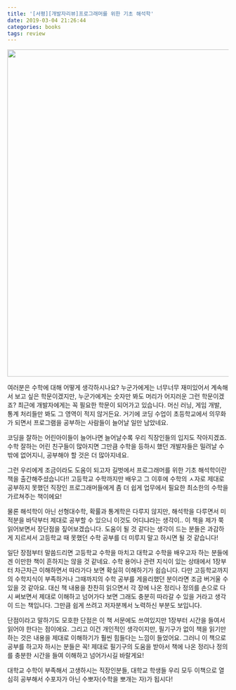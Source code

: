 ```yaml
---
title: '[서평][개발자리뷰]프로그래머를 위한 기초 해석학'
date: 2019-03-04 21:26:44
categories: books
tags: review
---
```


<img src="http://image.yes24.com/momo/TopCate2082/MidCate003/208120678.jpg" class="tx-daum-image" width="580" height="745" style="clear:none;float:none;" />

여러분은 수학에 대해 어떻게 생각하시나요?
누군가에게는 너무너무 재미있어서 계속해서 보고 싶은 학문이겠지만, 누군가에게는 숫자만 봐도 머리가 어지러운 그런 학문이겠죠?
최근에 개발자에게는 꼭 필요한 학문이 되어가고 있습니다. 머신 러닝, 게임 개발, 통계 처리들만 봐도 그 영역이 적지 않거든요. 거기에 코딩 수업이 초등학교에서 의무화가 되면서 프로그램을 공부하는 사람들이 늘어날 일만 남았네요.

코딩을 잘하는 어린아이들이 늘어나면 늘어날수록 우리 직장인들의 입지도 작아지겠죠. 수학 잘하는 어린 친구들이 많아지면 그만큼 수학을 등하시 했던 개발자들은 밀려날 수밖에 없어지니, 공부해야 할 것은 더 많아지네요.

그런 우리에게 조금이라도 도움이 되고자 길벗에서 프로그래머를 위한 기초 해석학이란 책을 출간해주셨습니다!!
고등학교 수학까지만 배우고 그 이후에 수학의 ㅅ자로 제대로 공부하지 못했던 직장인 프로그래머들에게 좀 더 쉽게 업무에서 필요한 최소한의 수학을 가르쳐주는 책이에요!

물론 해석학이 아닌 선형대수학, 확률과 통계학은 다루지 않지만, 해석학을 다루면서 미적분을 바닥부터 제대로 공부할 수 있으니 이것도 어디냐라는 생각이..
이 책을 제가 쭉 읽어보면서 장단점을 짚어보겠습니다. 도움이 될 것 같다는 생각이 드는 분들은 과감하게 지르셔서 고등학교 때 못했던 수학 공부를 더 미루지 말고 하시면 될 것 같습니다!

일단 장점부터 말씀드리면 고등학교 수학을 마치고 대학교 수학을 배우고자 하는 분들에겐 이만한 책이 흔하지는 않을 것 같네요.
수학 용어나 관련 지식이 있는 상태에서 1장부터 차근차근 이해하면서 따라가다 보면 확실히 이해하기가 쉽습니다.
다만 고등학교까지의 수학지식이 부족하거나 그때까지의 수학 공부를 게을리했던 분이라면 조금 버거울 수 있을 것 같아요.
대신 책 내용을 찬찬히 읽으면서 각 장에 나온 정리나 정의를 손으로 다시 써보면서 제대로 이해하고 넘어가다 보면 그래도 충분히 따라갈 수 있을 거라고 생각이 드는 책입니다.
그만큼 쉽게 쓰려고 저자분께서 노력하신 부분도 보입니다.

단점이라고 말하기도 모호한 단점은 이 책 서문에도 쓰여있지만 1장부터 시간을 들여서 읽어야 한다는 점이에요.
그리고 이건 개인적인 생각이지만, 필기구가 없이 책을 읽기만 하는 것은 내용을 제대로 이해하기가 훨씬 힘들다는 느낌이 들었어요.
그러니 이 책으로 공부를 하고자 하시는 분들은 꼭! 제대로 필기구의 도움을 받아서 책에 나온 정리나 정의를 충분한 시간을 들여 이해하고 넘어가시길 바랄게요!

대학교 수학이 부족해서 고생하시는 직장인분들, 대학교 학생들 우리 모두 이책으로 열심히 공부해서 수포자가 아닌 수뽀자(수학을 뽀개는 자)가 됩시다!
